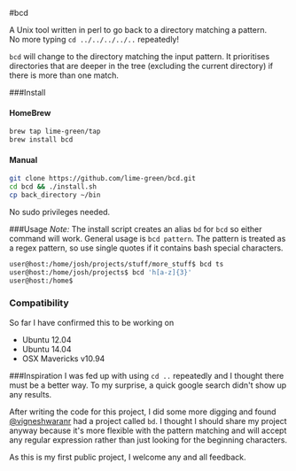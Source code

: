 #bcd

A Unix tool written in perl to go back to a directory matching a pattern.  
No more typing `cd ../../../../..` repeatedly!

`bcd` will change to the directory matching the input pattern. It prioritises directories that are deeper in the tree (excluding the current directory) if there is more than one match.

###Install

#### HomeBrew

```bash
brew tap lime-green/tap
brew install bcd
```
#### Manual
```bash
git clone https://github.com/lime-green/bcd.git
cd bcd && ./install.sh
cp back_directory ~/bin
```

No sudo privileges needed. 

###Usage
*Note:* The install script creates an alias `bd` for `bcd` so either command will work.
General usage is `bcd pattern`. The pattern is treated as a regex pattern, so use single quotes if it contains bash special characters.

```bash
user@host:/home/josh/projects/stuff/more_stuff$ bcd ts
user@host:/home/josh/projects$ bcd 'h[a-z]{3}'
user@host:/home$ 
```
### Compatibility
So far I have confirmed this to be working on
* Ubuntu 12.04
* Ubuntu 14.04
* OSX Mavericks v10.94

###Inspiration
I was fed up with using `cd ..` repeatedly and I thought there must be a better way. To my surprise, a quick google search didn't show up any results. 

After writing the code for this project, I did some more digging and found [@vigneshwaranr](https://github.com/vigneshwaranr/bd) had a project called `bd`. I thought I should share my project anyway because it's more flexible with the pattern matching and will accept any regular expression rather than just looking for the beginning characters. 

As this is my first public project, I welcome any and all feedback.
